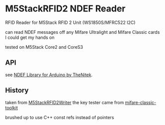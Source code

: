# M5StackRFID2 NDEF Reader
RFID Reader for M5Stack RFID 2 Unit (WS1850S/MFRC522 I2C)

can read NDEF messages off any Mifare Ultralight and Mifare Classic cards I could get my hands on

tested on M5Stack Core2 and CoreS3


## API

see [NDEF Library for Arduino by TheNitek](https://github.com/TheNitek/NDEF).

## History

taken from [M5StackRFID2Writer](https://github.com/ksasao/M5StackRFID2Writer)
the key tester came from [mifare-classic-toolkit](https://github.com/XaviTorello/mifare-classic-toolkit.git)

brushed up to use C++ const refs instead of pointers

